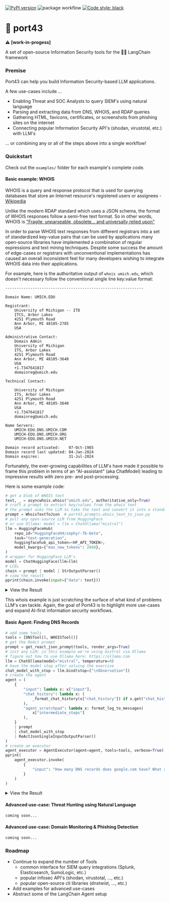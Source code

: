 [![PyPI version](https://badge.fury.io/py/port43.svg)](https://badge.fury.io/py/whodap)
![package workflow](https://github.com/pogzyb/port43/actions/workflows/python-package.yml/badge.svg)
[![Code style: black](https://img.shields.io/badge/code%20style-black-000000.svg)](https://github.com/psf/black)

# 🤿 port43

⚠️ **[work-in-progess]**

A set of open-source Information Security tools for the 🦜🔗 LangChain framework

### Premise

Port43 can help you build Information Security-based LLM applications.

A few use-cases include ...
- Enabling Threat and SOC Analysts to query SIEM's using natural language
- Parsing and extracting data from DNS, WHOIS, and RDAP queries
- Gathering HTML, favicons, certificates, or screenshots from phishing sites on the internet
- Connecting popular Information Security API's (shodan, virustotal, etc.) with LLM's

... or combining any or all of the steps above into a single workflow!

### Quickstart

Check out the `examples/` folder for each example's complete code.

#### Basic example: WHOIS

WHOIS is a query and response protocol that is used for querying databases 
that store an Internet resource's registered users or assignees - [Wikipedia](https://en.wikipedia.org/wiki/WHOIS)

Unlike the modern RDAP standard which uses a JSON schema, the format of WHOIS responses follow a semi-free text format. 
So in other words, WHOIS is ["Fragile, unparseable, obsolete... and universally relied upon"](https://www.netmeister.org/blog/whois.html)

In order to parse WHOIS text responses from different registrars into a set of standardized key-value pairs that can be 
used by applications many open-source libraries have implemented a combination of regular expressions and text mining 
techniques. Despite some success the amount of edge-cases or registrars with unconventional implementations has caused
an overall inconsistent feel for many developers wishing to integrate WHOIS data into their applications.

For example, here is the authoritative output of `whois umich.edu`, which doesn't necessary follow 
the conventional single line key:value format:
```
-------------------------------------------------------------

Domain Name: UMICH.EDU

Registrant:
	University of Michigan -- ITD
	ITCS, Arbor Lakes
	4251 Plymouth Road
	Ann Arbor, MI 48105-2785
	USA

Administrative Contact:
	Domain Admin
	University of Michigan
	ITS, Arbor Lakes
	4251 Plymouth Road
	Ann Arbor, MI 48105-3640
	USA
	+1.7347641817
	domainreg@umich.edu

Technical Contact:
	 
	University of Michigan
	ITS, Arbor Lakes
	4251 Plymouth Road
	Ann Arbor, MI 48105-3640
	USA
	+1.7347641817
	domainreg@umich.edu

Name Servers:
	UMICH-EDU.DNS.UMICH.COM
	UMICH-EDU.DNS.UMICH.ORG
	UMICH-EDU.DNS.UMICH.NET

Domain record activated:    07-Oct-1985
Domain record last updated: 04-Jan-2024
Domain expires:             31-Jul-2024

```

Fortunately, the ever-growing capabilities of LLM's have made it possible to frame this problem in terms of an "AI-assistant"
(aka ChatModel) leading to impressive results with zero pre- and post-processing.

Here is some example code:

```python
# get a blob of WHOIS text
text, _ = asyncwhois.whois("umich.edu", authoritative_only=True)
# craft a prompt to extract key/values from the whois text
# the prompt asks the LLM to take the text and convert it into a standardized JSON format
prompt = WhoisTextToJson  # port43.prompts.whois_text_to_json.py
# pull any open-source LLM from HuggingFace
# or use Ollama: model = llm = ChatOllama("mistral")
llm = HuggingFaceHub(
    repo_id="HuggingFaceH4/zephyr-7b-beta",
    task="text-generation",
    huggingfacehub_api_token=<HF_API_TOKEN>,
    model_kwargs={"max_new_tokens": 2048},
)
# wrapper for HuggingFace LLM's
model = ChatHuggingFace(llm=llm)
# LCEL
chain = prompt | model | StrOutputParser()
# view the result
pprint(chain.invoke(input={"data": text}))
```
<details>
  <summary>View the Result</summary>
  
Note that there is absolutely no postprocessing of the LLM output. The LLM
was able to match all keys/values on its own. Further processing could be added to
convert timestamps, fill-in null values, or modify values for a specific use-case.

```json
{
  "admin_address": "University of Michigan -- ITD\\nITCS, Arbor Lakes\\n4251 Plymouth Road\\nAnn Arbor, MI 48105-2785\\nUSA",
  "admin_city": "Ann Arbor",
  "admin_country": "USA",
  "admin_email": "domainreg@umich.edu",
  "admin_fax": "+1.7347641817",
  "admin_id": "",
  "admin_name": "",
  "admin_organization": "University of Michigan -- ITD",
  "admin_phone": "+1.7347641817",
  "admin_state": "",
  "admin_zipcode": "48105-3640",
  "billing_address": "University of Michigan -- ITD\\nITCS, Arbor Lakes\\n4251 Plymouth Road\\nAnn Arbor, MI 48105-3640\\nUSA",
  "billing_city": "Ann Arbor",
  "billing_country": "USA",
  "billing_email": "",
  "billing_fax": "+1.7347641817",
  "billing_id": "",
  "billing_name": "",
  "billing_organization": "University of Michigan -- ITD",
  "billing_phone": "+1.7347641817",
  "billing_state": "",
  "billing_zipcode": "48105-3640",
  "created": "07-Oct-1985",
  "dnssec": "",
  "domain_name": "UMICH.EDU",
  "expires": "31-Jul-2024",
  "name_servers": [
    "UMICH-EDU.DNS.UMICH.ORG",
    "UMICH-EDU.DNS.UMICH.NET",
    "UMICH-EDU.DNS.UMICH.COM"
  ],
  "registrant_address": "University of Michigan -- ITD\\nITCS, Arbor Lakes\\n4251 Plymouth Road\\nAnn Arbor, MI 48105-2785\\nUSA",
  "registrant_city": "Ann Arbor",
  "registrant_country": "USA",
  "registrant_email": "",
  "registrant_fax": "+1.7347641817",
  "registrant_id": "",
  "registrant_name": "",
  "registrant_organization": "University of Michigan -- ITD",
  "registrant_phone": "+1.7347641817",
  "registrant_state": "",
  "registrant_zipcode": "48105-2785",
  "registrar": "",
  "registrar_abuse_email": "",
  "registrar_abuse_phone": "",
  "registrar_iana_id": "",
  "registrar_url": "",
  "status": [
    "active"
  ],
  "tech_address": "University of Michigan\\nITS, Arbor Lakes\\n4251 Plymouth Road\\nAnn Arbor, MI 48105-3640\\nUSA",
  "tech_city": "Ann Arbor",
  "tech_country": "USA",
  "tech_email": "",
  "tech_fax": "+1.7347641817",
  "tech_id": "",
  "tech_name": "",
  "tech_organization": "University of Michigan",
  "tech_phone": "+1.7347641817",
  "tech_state": "",
  "tech_zipcode": "48105-3640",
  "updated": "04-Jan-2024"
}
```
</details>

This whois example is just scratching the surface of what kind of problems LLM's can tackle. 
Again, the goal of Port43 is to highlight more use-cases and expand AI-first information security workflows. 

#### Basic Agent: Finding DNS Records

```python
# add some tools
tools = [DNSTool(), WHOISTool()]
# get the ReAct prompt
prompt = get_react_json_prompt(tools, render_args=True)
# init any LLM; in this example we're using mistral via Ollama
# figure out how to use Ollama here: https://ollama.com
llm = ChatOllama(model="mistral", temperature=0)
# have the model stop after solving the exercise
chat_model_with_stop = llm.bind(stop=["\nObservation"])
# create the agent
agent = (
    {
        "input": lambda x: x["input"],
        "chat_history": lambda x: (
            _format_chat_history(x["chat_history"]) if x.get("chat_history") else []
        ),
        "agent_scratchpad": lambda x: format_log_to_messages(
            x["intermediate_steps"]
        ),
    }
    | prompt
    | chat_model_with_stop
    | ReActJsonSingleInputOutputParser()
)
# create an executor
agent_executor = AgentExecutor(agent=agent, tools=tools, verbose=True)
pprint(
    agent_executor.invoke(
        {
            "input": "How many DNS records does google.com have? What are the MX records?"
        }
    )
)
```

<details>
  <summary>View the Result</summary>

`examples/scripts/basic_react_agent_01.py`

```python
"""
> Entering new AgentExecutor chain...
 Thought: I need to find out how many DNS records google.com has and what its MX records are. I can use the dns_search tool for this.
Action:```json
{
    "action": "dns_search",
    "action_input": {
        "hostname": "google.com"
    }
}
```{
  "A": "142.250.191.142",
  "NS": "ns4.google.com.",
  "SOA": "ns1.google.com. dns-admin.google.com. 611883130 900 900 1800 60",
  "MX": "10 smtp.google.com.",
  "TXT": "\"apple-domain-verification=30afIBcvSuDV2PLX\"",
  "AAAA": "2607:f8b0:4009:818::200e",
  "CAA": "0 issue \"pki.goog\""
} Observation: The DNS records for google.com include one A record, two NS records, one SOA record, one MX record, one TXT record, one AAAA record, and one CAA record. The MX record is "10 smtp.google.com."
Thought: I now have the information to answer the original question.
Final Answer: Google.com has a total of 7 DNS records, including 1 A record, 2 NS records, 1 SOA record, 1 MX record, 1 TXT record, 1 AAAA record, and 1 CAA record. The MX records are "10 smtp.google.com."

> Finished chain.
{'input': 'How many DNS records does google.com have? What are the MX records?',
 'output': 'Google.com has a total of 7 DNS records, including 1 A record, 2 '
           'NS records, 1 SOA record, 1 MX record, 1 TXT record, 1 AAAA '
           'record, and 1 CAA record. The MX records are "10 smtp.google.com."'}
"""
```

</details>

#### Advanced use-case: Threat Hunting using Natural Language

```python
coming soon...
```

#### Advanced use-case: Domain Monitoring & Phishing Detection

```python
coming soon...
```

### Roadmap
- Continue to expand the number of Tools
  - common interface for SIEM query integrations (Splunk, Elasticsearch, SumoLogic, etc.)
  - popular infosec API's (shodan, virustotal, ..., etc.)
  - popular open-source cli libraries (dnstwist, ..., etc.)  
- Add examples for advanced use-cases
- Abstract some of the LangChain Agent setup